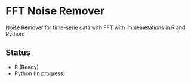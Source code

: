 # FFT Noise Remover

Noise Remover for time-serie data with FFT with implemetations in R and Python:

## Status

- R (Ready)
- Python (In progress)
